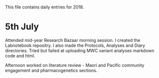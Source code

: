 This file contains daily entries for 2018. 

# 5th July 

Attended mid-year Research Bazaar morning session.  I created the Labnotebook repositry.  I also made the Protocols, Analyses and Diary directories.  Tried but failed at uploading MWC variant analyses markdown code and html. 

Afternoon worked on literature review - Maori and Pacific community engagement and pharmacogenetics sections. 
